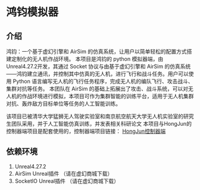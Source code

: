 # 鸿钧模拟器
## 介绍
鸿钧：一个基于虚幻引擎和 AirSim 的仿真系统，让用户以简单轻松的配置方式搭建定制化的无人机作战环境。 本项目是鸿钧的 python 模拟器端，由Unreal4.27.2开发，其通过 Socket 协议与由基于虚幻引擎和 AirSim 的仿真系统——鸿钧建立通讯，并控制其中仿真的无人机，进行飞行和战斗任务。用户可以使用 Python 语言编写无人机的飞行任务程序，完成无人机的编队飞行、攻击战斗、集群对抗等任务。 本团队在 AirSim 的基础上拓展出了攻击、战斗系统，可以对无人机的作战环境进行模拟，本项目可作为集群智能的训练平台，适用于无人机集群对抗、轰炸敌方目标单位等任务的人工智能训练。

该项目已被清华大学猛狮无人驾驶实验室和南京航空航天大学无人机实验室的研究生团队采用，并于人工智能仿真训练，并发表相关科研论文 本项目与HongJun的控制器端项目是配套使用的，控制器端项目链接：
[HongJun控制器端](https://github.com/CGandGameEngineLearner/HongJun)
## 依赖环境
1. Unreal4.27.2
2. AirSim Unreal插件 （请在虚幻商城下载）
3. SocketIO Unreal插件 （请在虚幻商城下载）
